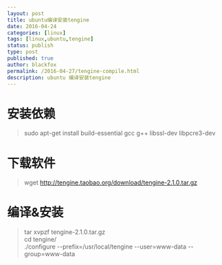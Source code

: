 ```yaml
---
layout: post
title: ubuntu编译安装tengine
date: 2016-04-24
categories: [linux]
tags: [linux,ubuntu,tengine]
status: publish
type: post
published: true
author: blackfox
permalink: /2016-04-27/tengine-compile.html
description: ubuntu 编译安装tengine
---
```


安装依赖
=====

> sudo apt-get install build-essential gcc g++ libssl-dev libpcre3-dev


下载软件
=======

> wget http://tengine.taobao.org/download/tengine-2.1.0.tar.gz


编译&安装
========

> tar xvpzf tengine-2.1.0.tar.gz <br />
cd tengine/ <br />
./configure --prefix=/usr/local/tengine --user=www-data --group=www-data <br />


